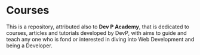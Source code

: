 # Courses

This is a repository, attributed also to **Dev P Academy**, that is dedicated to courses, articles and tutorials developed by DevP, with aims to guide and teach any one who is fond or interested in diving into Web Development and being a Developer.
